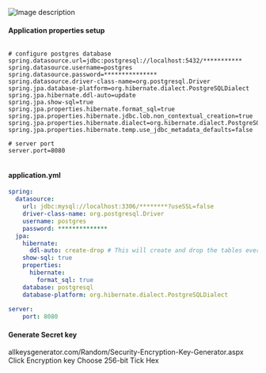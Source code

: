 

![Image description](https://dev-to-uploads.s3.amazonaws.com/uploads/articles/fdgmofhpidw5ggsom5sh.png)


#### Application properties setup
```properties

# configure postgres database
spring.datasource.url=jdbc:postgresql://localhost:5432/***********
spring.datasource.username=postgres
spring.datasource.password=***************
spring.datasource.driver-class-name=org.postgresql.Driver
spring.jpa.database-platform=org.hibernate.dialect.PostgreSQLDialect
spring.jpa.hibernate.ddl-auto=update
spring.jpa.show-sql=true
spring.jpa.properties.hibernate.format_sql=true
spring.jpa.properties.hibernate.jdbc.lob.non_contextual_creation=true
spring.jpa.properties.hibernate.dialect=org.hibernate.dialect.PostgreSQLDialect
spring.jpa.properties.hibernate.temp.use_jdbc_metadata_defaults=false

# server port
server.port=8080


```

#### application.yml
```yaml
spring:
  datasource:
    url: jdbc:mysql://localhost:3306/********?useSSL=false
    driver-class-name: org.postgresql.Driver
    username: postgres
    password: **************
  jpa:
    hibernate:
      ddl-auto: create-drop # This will create and drop the tables every time the application is run
    show-sql: true
    properties:
      hibernate:
        format_sql: true
    database: postgresql
    database-platform: org.hibernate.dialect.PostgreSQLDialect
    
server:
    port: 8080
```

#### Generate Secret key
allkeysgenerator.com/Random/Security-Encryption-Key-Generator.aspx
Click Encryption key
Choose 256-bit
Tick Hex    